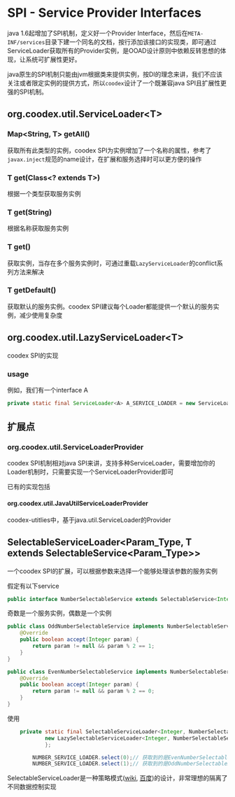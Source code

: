 # SPI - Service Provider Interfaces

java 1.6起增加了SPI机制，定义好一个Provider Interface，然后在`META-INF/services`目录下建一个同名的文档，按行添加该接口的实现类，即可通过ServiceLoader获取所有的Provider实例，是OOAD设计原则中依赖反转思想的体现，让系统可扩展性更好。

java原生的SPI机制只能由jvm根据类来提供实例，按DI的理念来讲，我们不应该关注或者限定实例的提供方式，所以`coodex`设计了一个既兼容java SPI且扩展性更强的SPI机制。

## org.coodex.util.ServiceLoader&lt;T>

### Map&lt;String, T> getAll()

获取所有此类型的实例，coodex SPI为实例增加了一个名称的属性，参考了`javax.inject`规范的name设计，在扩展和服务选择时可以更方便的操作

### T get(Class&lt;? extends T>)

根据一个类型获取服务实例

### T get(String)

根据名称获取服务实例

### T get()

获取实例，当存在多个服务实例时，可通过重载`LazyServiceLoader`的conflict系列方法来解决

### T getDefault()

获取默认的服务实例。coodex SPI建议每个Loader都能提供一个默认的服务实例，减少使用复杂度

## org.coodex.util.LazyServiceLoader&lt;T>

coodex SPI的实现

### usage

例如，我们有一个interface A

```java
private static final ServiceLoader<A> A_SERVICE_LOADER = new ServiceLoaderImpl<A>(){};
```

## 扩展点

### org.coodex.util.ServiceLoaderProvider

coodex SPI机制相对java SPI来讲，支持多种ServiceLoader，需要增加你的Loader机制时，只需要实现一个ServiceLoaderProvider即可

已有的实现包括

#### org.coodex.util.JavaUtilServiceLoaderProvider

coodex-utitlies中，基于java.util.ServiceLoader的Provider


## SelectableServiceLoader&lt;Param_Type, T extends SelectableService&lt;Param_Type>>

一个coodex SPI的扩展，可以根据参数来选择一个能够处理该参数的服务实例

假定有以下service

```java
public interface NumberSelectableService extends SelectableService<Integer>{}
```

奇数是一个服务实例，偶数是一个实例

```java
public class OddNumberSelectableService implements NumberSelectableService{
    @Override
    public boolean accept(Integer param) {
        return param != null && param % 2 == 1;
    }
}
```

```java
public class EvenNumberSelectableService implements NumberSelectableService{
    @Override
    public boolean accept(Integer param) {
        return param != null && param % 2 == 0;
    }
}
```

使用

```java
    private static final SelectableServiceLoader<Integer, NumberSelectableService> NUMBER_SERVICE_LOADER =
            new LazySelectableServiceLoader<Integer, NumberSelectableService>() {
            };
```

```java
        NUMBER_SERVICE_LOADER.select(0);// 获取到的是EvenNumberSelectableService的实例
        NUMBER_SERVICE_LOADER.select(1);// 获取到的是OddNumberSelectableService的实例
```

SelectableServiceLoader是一种策略模式([wiki](https://zh.wikipedia.org/wiki/%E7%AD%96%E7%95%A5%E6%A8%A1%E5%BC%8F), [百度](https://baike.baidu.com/item/%E8%AE%BE%E8%AE%A1%E6%A8%A1%E5%BC%8F/1212549#4_22))的设计，非常理想的隔离了不同数据控制实现
